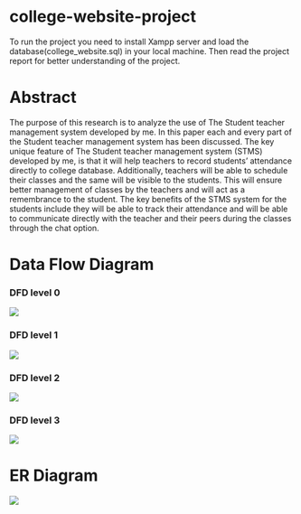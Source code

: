 # college-website-project

To run the project you need to install Xampp server and load the database(college_website.sql) in your local machine.
Then read the project report for better understanding of the project.

<h1>Abstract</h1> 
The purpose of this research is to analyze the use of The Student teacher management system developed by me. In this paper each and every part of the Student teacher management system has been discussed. The key unique feature of The Student teacher management system (STMS) developed by me, is that it will help teachers to record students’ attendance directly to college database. Additionally, teachers will be able to schedule their classes and the same will be visible to the students. This will ensure better management of classes by the teachers and will act as a remembrance to the student. The key benefits of the STMS system for the students include they will be able to track their attendance and will be able to communicate directly with the teacher and their peers during the classes through the chat option.

<h1>Data Flow Diagram</h1>
<h3>DFD level 0</h3>
<img src=https://user-images.githubusercontent.com/120040021/230706792-60141e95-3343-4ce8-88fc-d1e6860e7bcc.png>

<h3>DFD level 1</h3>
<img src=https://user-images.githubusercontent.com/120040021/230706733-a9529451-cb83-4a4c-a239-37e40b4dba8d.png>

<h3>DFD level 2</h3>
<img src=https://user-images.githubusercontent.com/120040021/230706742-3421d4b4-88e7-4150-98a5-c4510c3741bd.png>

<h3>DFD level 3</h3>
<img src=https://user-images.githubusercontent.com/120040021/230706776-ec883182-1b3c-41bb-9733-8536ca4eea2f.jpg>

<h1>ER Diagram</h1>
<img src=https://user-images.githubusercontent.com/120040021/230706849-b637720e-78c1-4b70-b808-54b0db282096.png>
